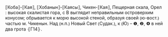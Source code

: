 ---
---

⟦Коба⟧-⟦Кая⟧, ⟦Хобанын⟧-⟦Каясы⟧, Чикен-⟦Кая⟧, Пещерная скала, Орел
: высокая скалистая гора, с В выглядит неправильным островерхим конусом; обрывается к морю высокой стеной, образуя своей ⦅ю-вост.⦆ частью м. Чикенын. Над ⦅н.п.⦆ Новый Свет ⦅Судак.⦆, к ⦅Ю⦆ – ❶, ❷, ❹ в ней два грота ⦃Г14⦄.
